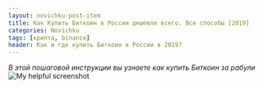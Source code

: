 ```yaml
---
layout: novichku-post-item
title: Как Купить Биткоин в России дешевле всего. Все способы [2019]
categories: Novichku
tags: [крипта, binance]
header: Как и где купить Биткоин в России в 2019?
---
```

*В этой пошаговой инструкции вы узнаете как купить Биткоин за рабули*
![My helpful screenshot](/images/coins/btc/btc.jpg)

